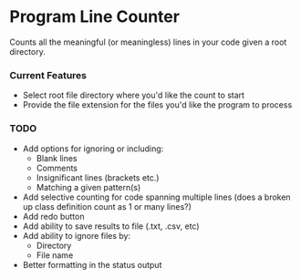 # Program Line Counter
Counts all the meaningful (or meaningless) lines in your code given a root directory.

### Current Features
- Select root file directory where you'd like the count to start
- Provide the file extension for the files you'd like the program to process

### TODO
- Add options for ignoring or including:
  * Blank lines
  * Comments
  * Insignificant lines (brackets etc.)
  * Matching a given pattern(s)
- Add selective counting for code spanning multiple lines (does a broken up class definition count as 1 or many lines?)
- Add redo button
- Add ability to save results to file (.txt, .csv, etc)
- Add ability to ignore files by:
  * Directory
  * File name
- Better formatting in the status output
